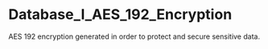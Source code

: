 # Database_I_AES_192_Encryption
AES 192 encryption generated in order to protect and secure sensitive data.
